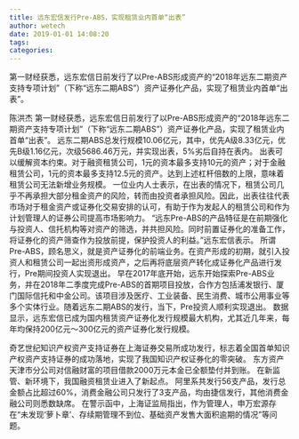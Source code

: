 ```yaml
---
title: 远东宏信发行Pre-ABS，实现租赁业内首单“出表”
author: wetech
date: 2019-01-01 14:08:20
tags: 
categories: 
---
```

第一财经获悉，远东宏信日前发行了以Pre-ABS形成资产的“2018年远东二期资产支持专项计划”（下称“远东二期ABS”）资产证券化产品，实现了租赁业内首单“出表”。
<!-- more -->
陈洪杰
第一财经获悉，远东宏信日前发行了以Pre-ABS形成资产的“2018年远东二期资产支持专项计划”（下称“远东二期ABS”）资产证券化产品，实现了租赁业内首单“出表”。
远东二期ABS总发行规模10.06亿元，其中，优先A级8.33亿元，优先B级1.16亿元，次级5686.46万元，并实现出表，5%劣后自持在表内。
出表可以缓解资本约束。对于融资租赁公司，1元的资本最多支持10元的资产；对于金融租赁公司，1元的资本最多支持12.5元的资产。达到上述杠杆倍数的上限，意味着租赁公司无法新增业务规模。
一位业内人士表示，在出表的情况下，租赁公司几乎不再承担大部分租金资产的风险，转而由投资者承担风险。因此，出表往往代表市场对于租金资产或证券化交易安排的认可，有助于作为发起人的租赁公司和作为计划管理人的证券公司提高市场影响力。
“远东Pre-ABS的产品特征是在前期强化与投资人、信托机构等对资产的筛选，并共担风险。同时前置证券化的准备工作，将证券化的资产筛查作为投放前提，保护投资人的利益。”远东宏信表示。
所谓Pre-ABS，顾名思义，就是资产证券化的前端业务。在资产形成的初期，就引入投资人和租赁公司一起出资形成资产，之后再将底层资产转化成证券化产品进行发行，Pre期间投资人实现退出。
早在2017年底开始，远东开始探索Pre-ABS业务，并在2018年二季度完成Pre-ABS的首期项目投放，合作方包括浦发银行、厦门国际信托和中金公司。该项目涉及医疗、工业装备、民生消费、城市公用事业等多个实体行业。随着远东二期ABS的发行，当下，Pre投资人顺利实现退出。
数据显示，远东宏信已成为国内租赁资产证券化发行规模最大机构，尤其近几年来，每年均保持200亿元～300亿元的资产证券化发行规模。
 
 
奇艺世纪知识产权资产支持证券在上海证券交易所成功发行，标志着全国首单知识产权资产支持证券的成功落地，实现了我国知识产权证券化的零突破。
东方资产天津市分公司对信融财富的项目借款2000万元本金已全额垫付并到账。
在新监管、新环境下，我国融资租赁业进入了新起点。
阿里系共发行56支产品，发行总金额占比超过60%，消费金融公司只发行了3支产品，均由捷信发行，其他消费金融公司则悉数缺席。
在警示函中，上海证监局指出，作为管理人，申万宏源存在“未发现‘萝卜章’、存续期管理不到位、基础资产发售大面积逾期的情况”等问题。
